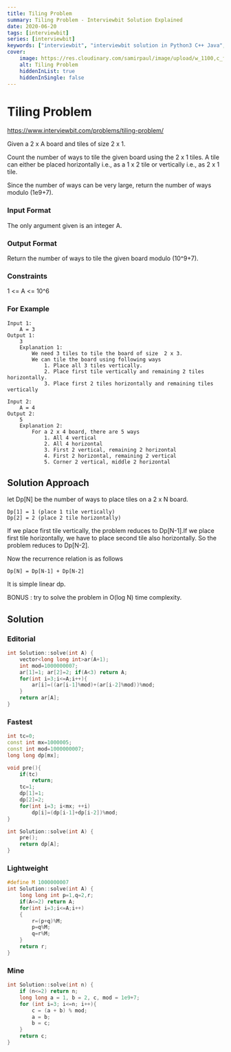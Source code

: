 ```yaml
---
title: Tiling Problem
summary: Tiling Problem - Interviewbit Solution Explained
date: 2020-06-20
tags: [interviewbit]
series: [interviewbit]
keywords: ["interviewbit", "interviewbit solution in Python3 C++ Java", "Tiling Problem Solution Explained"]
cover:
    image: https://res.cloudinary.com/samirpaul/image/upload/w_1100,c_fit,co_rgb:FFFFFF,l_text:Arial_75_bold:Tiling Problem - Solution Explained/problem-solving.webp
    alt: Tiling Problem
    hiddenInList: true
    hiddenInSingle: false
---
```


# Tiling Problem

https://www.interviewbit.com/problems/tiling-problem/

Given a 2 x A board and tiles of size 2 x 1.

Count the number of ways to tile the given board using the 2 x 1 tiles. 
A tile can either be placed horizontally i.e., as a 1 x 2 tile or vertically i.e., as 2 x 1 tile.

Since the number of ways can be very large,
return the number of ways modulo (1e9+7).

### Input Format

The only argument given is an integer A.

### Output Format

Return the number of ways to tile the given board modulo (10^9+7).

### Constraints

1 <= A <= 10^6

### For Example

```
Input 1:
    A = 3
Output 1:
    3
    Explanation 1:
        We need 3 tiles to tile the board of size  2 x 3. 
        We can tile the board using following ways
            1. Place all 3 tiles vertically. 
            2. Place first tile vertically and remaining 2 tiles horizontally.
            3. Place first 2 tiles horizontally and remaining tiles vertically

Input 2:
    A = 4
Output 2:
    5
    Explanation 2:
        For a 2 x 4 board, there are 5 ways
            1. All 4 vertical
            2. All 4 horizontal
            3. First 2 vertical, remaining 2 horizontal
            4. First 2 horizontal, remaining 2 vertical
            5. Corner 2 vertical, middle 2 horizontal
```

## Solution Approach

let Dp[N] be the number of ways to place tiles on a 2 x N board.
```
Dp[1] = 1 (place 1 tile vertically) 
Dp[2] = 2 (place 2 tile horizontally)
```
If we place first tile vertically, the problem reduces to Dp[N-1].If we place first tile horizontally, we have to place second tile also horizontally. So the problem reduces to Dp[N-2].

Now the recurrence relation is as follows
```
Dp[N] = Dp[N-1] + Dp[N-2]
```
It is simple linear dp.

BONUS : try to solve the problem in O(log N) time complexity.

## Solution
### Editorial
```cpp
int Solution::solve(int A) {
    vector<long long int>ar(A+1);
    int mod=1000000007;
    ar[1]=1; ar[2]=2; if(A<3) return A;
    for(int i=3;i<=A;i++){
        ar[i]=((ar[i-1]%mod)+(ar[i-2]%mod))%mod;
    }
    return ar[A];
}
```

### Fastest
```cpp
int tc=0;
const int mx=1000005;
const int mod=1000000007;
long long dp[mx];

void pre(){
    if(tc)
        return;
    tc=1;
    dp[1]=1;
    dp[2]=2;
    for(int i=3; i<mx; ++i)
        dp[i]=(dp[i-1]+dp[i-2])%mod;
}

int Solution::solve(int A) {
    pre();
    return dp[A];
}
```

### Lightweight
```cpp
#define M 1000000007 
int Solution::solve(int A) {
    long long int p=1,q=2,r;
    if(A<=2) return A;
    for(int i=3;i<=A;i++)
    {
        r=(p+q)%M;
        p=q%M;
        q=r%M;
    }
    return r;
}
```

### Mine
```cpp
int Solution::solve(int n) {
    if (n<=2) return n;
    long long a = 1, b = 2, c, mod = 1e9+7;
    for (int i=3; i<=n; i++){
        c = (a + b) % mod;
        a = b;
        b = c;
    }
    return c;
}
```
